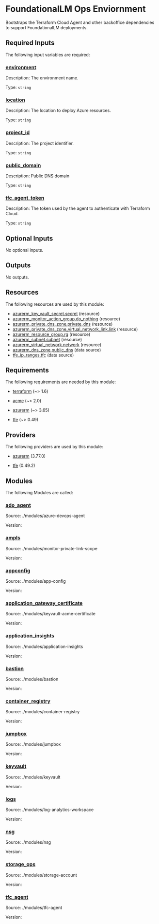 # FoundationalLM Ops Enviornment

Bootstraps the Terraform Cloud Agent and other backoffice dependencies to 
support FoundationalLM deployments.
<!-- BEGIN_TF_DOCS -->


## Required Inputs

The following input variables are required:

### <a name="input_environment"></a> [environment](#input\_environment)

Description: The environment name.

Type: `string`

### <a name="input_location"></a> [location](#input\_location)

Description: The location to deploy Azure resources.

Type: `string`

### <a name="input_project_id"></a> [project\_id](#input\_project\_id)

Description: The project identifier.

Type: `string`

### <a name="input_public_domain"></a> [public\_domain](#input\_public\_domain)

Description: Public DNS domain

Type: `string`

### <a name="input_tfc_agent_token"></a> [tfc\_agent\_token](#input\_tfc\_agent\_token)

Description: The token used by the agent to authenticate with Terraform Cloud.

Type: `string`

## Optional Inputs

No optional inputs.

## Outputs

No outputs.

## Resources

The following resources are used by this module:

- [azurerm_key_vault_secret.secret](https://registry.terraform.io/providers/hashicorp/azurerm/latest/docs/resources/key_vault_secret) (resource)
- [azurerm_monitor_action_group.do_nothing](https://registry.terraform.io/providers/hashicorp/azurerm/latest/docs/resources/monitor_action_group) (resource)
- [azurerm_private_dns_zone.private_dns](https://registry.terraform.io/providers/hashicorp/azurerm/latest/docs/resources/private_dns_zone) (resource)
- [azurerm_private_dns_zone_virtual_network_link.link](https://registry.terraform.io/providers/hashicorp/azurerm/latest/docs/resources/private_dns_zone_virtual_network_link) (resource)
- [azurerm_resource_group.rg](https://registry.terraform.io/providers/hashicorp/azurerm/latest/docs/resources/resource_group) (resource)
- [azurerm_subnet.subnet](https://registry.terraform.io/providers/hashicorp/azurerm/latest/docs/resources/subnet) (resource)
- [azurerm_virtual_network.network](https://registry.terraform.io/providers/hashicorp/azurerm/latest/docs/resources/virtual_network) (resource)
- [azurerm_dns_zone.public_dns](https://registry.terraform.io/providers/hashicorp/azurerm/latest/docs/data-sources/dns_zone) (data source)
- [tfe_ip_ranges.tfc](https://registry.terraform.io/providers/hashicorp/tfe/latest/docs/data-sources/ip_ranges) (data source)

## Requirements

The following requirements are needed by this module:

- <a name="requirement_terraform"></a> [terraform](#requirement\_terraform) (~> 1.6)

- <a name="requirement_acme"></a> [acme](#requirement\_acme) (~> 2.0)

- <a name="requirement_azurerm"></a> [azurerm](#requirement\_azurerm) (~> 3.65)

- <a name="requirement_tfe"></a> [tfe](#requirement\_tfe) (~> 0.49)

## Providers

The following providers are used by this module:

- <a name="provider_azurerm"></a> [azurerm](#provider\_azurerm) (3.77.0)

- <a name="provider_tfe"></a> [tfe](#provider\_tfe) (0.49.2)

## Modules

The following Modules are called:

### <a name="module_ado_agent"></a> [ado\_agent](#module\_ado\_agent)

Source: ./modules/azure-devops-agent

Version:

### <a name="module_ampls"></a> [ampls](#module\_ampls)

Source: ./modules/monitor-private-link-scope

Version:

### <a name="module_appconfig"></a> [appconfig](#module\_appconfig)

Source: ./modules/app-config

Version:

### <a name="module_application_gateway_certificate"></a> [application\_gateway\_certificate](#module\_application\_gateway\_certificate)

Source: ./modules/keyvault-acme-certificate

Version:

### <a name="module_application_insights"></a> [application\_insights](#module\_application\_insights)

Source: ./modules/application-insights

Version:

### <a name="module_bastion"></a> [bastion](#module\_bastion)

Source: ./modules/bastion

Version:

### <a name="module_container_registry"></a> [container\_registry](#module\_container\_registry)

Source: ./modules/container-registry

Version:

### <a name="module_jumpbox"></a> [jumpbox](#module\_jumpbox)

Source: ./modules/jumpbox

Version:

### <a name="module_keyvault"></a> [keyvault](#module\_keyvault)

Source: ./modules/keyvault

Version:

### <a name="module_logs"></a> [logs](#module\_logs)

Source: ./modules/log-analytics-workspace

Version:

### <a name="module_nsg"></a> [nsg](#module\_nsg)

Source: ./modules/nsg

Version:

### <a name="module_storage_ops"></a> [storage\_ops](#module\_storage\_ops)

Source: ./modules/storage-account

Version:

### <a name="module_tfc_agent"></a> [tfc\_agent](#module\_tfc\_agent)

Source: ./modules/tfc-agent

Version:
<!-- END_TF_DOCS -->